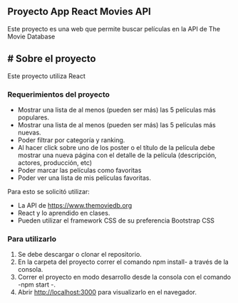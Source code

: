 ## Proyecto  App React Movies API
 Este proyecto es una web que permite buscar películas  en la API de The Movie Database

## # Sobre el proyecto
Este proyecto utiliza React

### Requerimientos del proyecto
* Mostrar una lista de al menos (pueden ser más) las 5 películas más populares.
* Mostrar una lista de al menos (pueden ser más) las 5 películas más nuevas.
* Poder filtrar por categoría y ranking.
* Al hacer click sobre uno de los poster o el título de la película debe mostrar una nueva página con el detalle de la película (descripción, actores, producción, etc)
* Poder marcar las películas como favoritas
* Poder ver una lista de mis películas favoritas.

Para esto se solicitó utilizar:

* La API de https://www.themoviedb.org
* React y lo aprendido en clases.
* Pueden utilizar el framework CSS de su preferencia Bootstrap CSS

### Para utilizarlo 
1. Se debe descargar  o clonar el repositorio.
2. En la carpeta del proyecto  correr el comando npm install- a través de la consola.
3. Correr el proyecto en modo desarrollo desde la consola con el comando -npm start -.
4. Abrir [http://localhost:3000](http://localhost:3000) para visualizarlo en el navegador.



